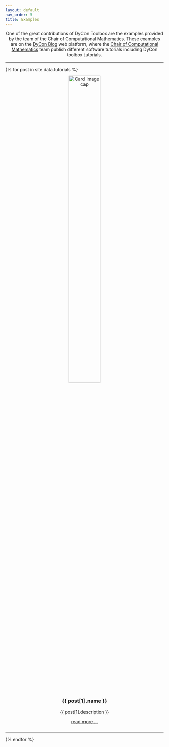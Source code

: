 ```yaml
---
layout: default
nav_order: 5
title: Examples
---
```

<center>
One of the great contributions of DyCon Toolbox are the examples provided by the team of the Chair of Computational Mathematics. These examples are on the  <a href="https://deustotech.github.io/DyCon-Blog/">DyCon Blog</a> web platform, where the <a href="https://cmc.deusto.eus/">Chair of Computational Mathematics</a> team publish different software tutorials including DyCon toolbox tutorials.
</center>
<hr>

<div style="display: inline">
{% for post in site.data.tutorials %}
<center>

<div class="card" style="width:80%;padding:11px">
  <img width="50%" class="card-img" src="{{post[1].img}}" alt="Card image cap">
  <div class="card-body">
    <h3 class="card-title"><b>{{ post[1].name }}</b></h3>
    <p class="card-text">{{ post[1].description }}</p>
    <a href="{{post[1].url}}" class="btn btn-light">read more ...</a>
  </div>
</div>
</center>
<hr>
{% endfor %}






